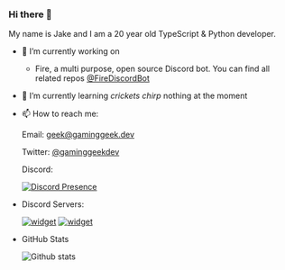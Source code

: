 ### Hi there 👋

My name is Jake and I am a 20 year old TypeScript & Python developer.

- 🔭 I’m currently working on
  * Fire, a multi purpose, open source Discord bot. You can find all related repos [@FireDiscordBot](https://github.com/FireDiscordBot)

- 🌱 I’m currently learning
  *crickets chirp* nothing at the moment
  
- 📫 How to reach me:

  Email: geek@gaminggeek.dev
  
  Twitter: [@gaminggeekdev](https://twitter.com/gaminggeekdev)
  
  Discord:

  [![Discord Presence](https://lanyard-profile-readme.vercel.app/api/287698408855044097)](https://discord.com/users/287698408855044097)
  
- Discord Servers:
  
  [![widget](https://inv.wtf/widget/fire)](https://inv.wtf/fire)
  [![widget](https://inv.wtf/widget/statuspages)](https://inv.wtf/statuspages)
  
- GitHub Stats

  ![Github stats](https://github-readme-stats.vercel.app/api?username=GamingGeek&theme=blueberry&count_private=true&hide_border=true&line_height=25)
